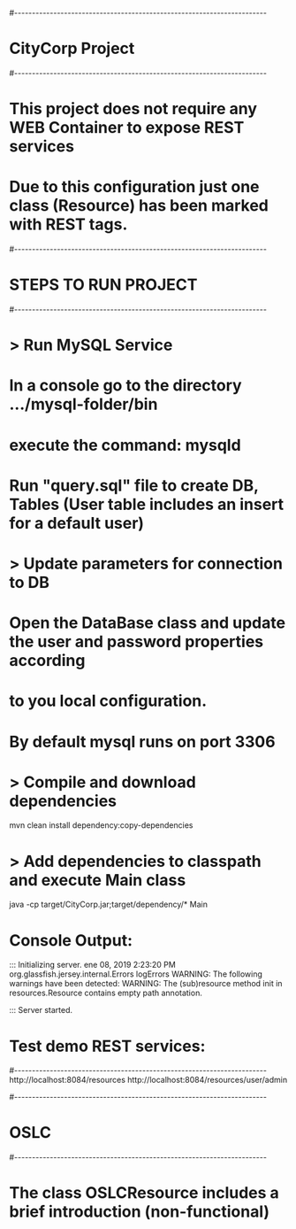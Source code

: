 #-----------------------------------------------------------------------
# CityCorp Project
#-----------------------------------------------------------------------
# This project does not require any WEB Container to expose REST services
# Due to this configuration just one class (Resource) has been marked with REST tags.


#-----------------------------------------------------------------------
# STEPS TO RUN PROJECT
#-----------------------------------------------------------------------

# > Run MySQL Service
# In a console go to the directory .../mysql-folder/bin
# execute the command: mysqld

# Run "query.sql" file to create DB, Tables (User table includes an insert for a default user)

# > Update parameters for connection to DB
# Open the DataBase class and update the user and password properties according 
# to you local configuration.
# By default mysql runs on port 3306


# > Compile and download dependencies
mvn clean install dependency:copy-dependencies

# > Add dependencies to classpath and execute Main class
java -cp target/CityCorp.jar;target/dependency/* Main

# Console Output: 
::: Initializing server.
ene 08, 2019 2:23:20 PM org.glassfish.jersey.internal.Errors logErrors
WARNING: The following warnings have been detected: WARNING: The (sub)resource method init in resources.Resource contains empty path annotation.
 
::: Server started.


# Test demo REST services:
#-----------------------------------------------------------------------
http://localhost:8084/resources
http://localhost:8084/resources/user/admin


#-----------------------------------------------------------------------
# OSLC
#-----------------------------------------------------------------------

# The class OSLCResource includes a brief introduction (non-functional)

